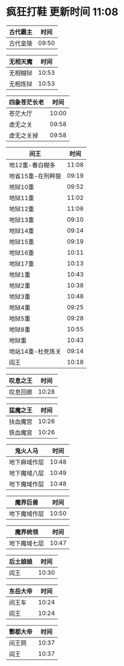 # 疯狂打鞋 更新时间 11:08

| 古代霸主   | 时间    |
|--------|-------|
| 古代皇陵 | 09:50 |

| 无相天魔   | 时间    |
|--------|-------|
| 无相糊狱 | 10:53 |
| 无相炼狱 | 10:53 |

| 四象苍茫长老   | 时间    |
|--------|-------|
| 苍茫大厅 | 10:00 |
| 虚无之关 | 09:58 |
| 虚无之关掉 | 09:58 |

| 间王   | 时间    |
|--------|-------|
| 地12重-春白糊多 | 11:08 |
| 地省15重-在刑粹狼 | 09:19 |
| 地狱10重 | 09:52 |
| 地狱11重 | 11:02 |
| 地狱12重 | 11:08 |
| 地狱13重 | 09:10 |
| 地狱14重 | 09:14 |
| 地狱15重 | 09:19 |
| 地狱16重 | 10:11 |
| 地狱17重 | 10:13 |
| 地狱1重 | 10:43 |
| 地狱2重 | 10:38 |
| 地狱3重 | 10:48 |
| 地狱4重 | 09:25 |
| 地狱5重 | 09:28 |
| 地狱8重 | 10:55 |
| 地狱重 | 10:43 |
| 地站14重-杜死炼关 | 09:14 |
| 阎王 | 10:18 |

| 叹息之王   | 时间    |
|--------|-------|
| 叹息回廊 | 10:28 |

| 猛魔之王   | 时间    |
|--------|-------|
| 扶血魔宫 | 10:26 |
| 铁血魔宫 | 10:26 |

| 鬼火人马   | 时间    |
|--------|-------|
| 地下麻域作层 | 10:48 |
| 地下魔域八层 | 10:49 |
| 地下魔域作层 | 10:48 |

| 魔界巨兽   | 时间    |
|--------|-------|
| 地下魔域作层 | 10:50 |

| 魔界统领   | 时间    |
|--------|-------|
| 地下魔域七层 | 10:47 |

| 后土娘娘   | 时间    |
|--------|-------|
| 阎王 | 10:30 |

| 东岳大帝   | 时间    |
|--------|-------|
| 间王车 | 10:24 |
| 阎王 | 10:24 |

| 酆都大帝   | 时间    |
|--------|-------|
| 间王网 | 10:37 |
| 阎王 | 10:37 |